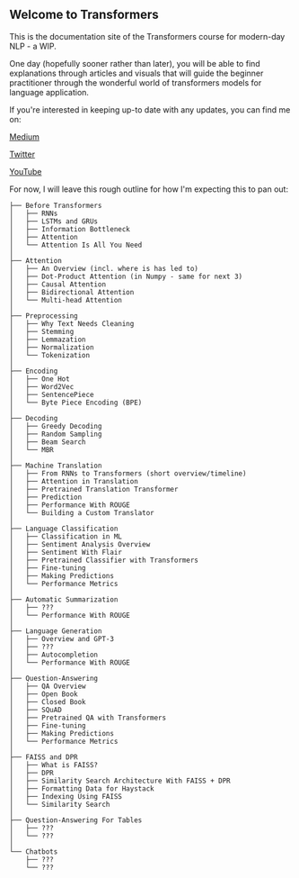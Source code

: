 ## Welcome to Transformers

This is the documentation site of the Transformers course for modern-day NLP - a WIP.

One day (hopefully sooner rather than later), you will be able to find explanations through articles and visuals that will guide the beginner practitioner through the wonderful world of transformers models for language application.

If you're interested in keeping up-to date with any updates, you can find me on:

[Medium](https://jamescalam.medium.com)

[Twitter](https://twitter.com/jamescalam)

[YouTube](https://youtube.com/c/JamesBriggs)

For now, I will leave this rough outline for how I'm expecting this to pan out:

```
├── Before Transformers
│   ├── RNNs
│   ├── LSTMs and GRUs
│   ├── Information Bottleneck
│   ├── Attention
│   └── Attention Is All You Need
│
├── Attention
│   ├── An Overview (incl. where is has led to)
│   ├── Dot-Product Attention (in Numpy - same for next 3)
│   ├── Causal Attention
│   ├── Bidirectional Attention
│   └── Multi-head Attention
│
├── Preprocessing
│   ├── Why Text Needs Cleaning
│   ├── Stemming
│   ├── Lemmazation
│   ├── Normalization
│   └── Tokenization
│
├── Encoding
│   ├── One Hot
│   ├── Word2Vec
│   ├── SentencePiece
│   └── Byte Piece Encoding (BPE)
│
├── Decoding
│   ├── Greedy Decoding
│   ├── Random Sampling
│   ├── Beam Search
│   └── MBR
│
├── Machine Translation
│   ├── From RNNs to Transformers (short overview/timeline)
│   ├── Attention in Translation
│   ├── Pretrained Translation Transformer
│   ├── Prediction
│   ├── Performance With ROUGE
│   └── Building a Custom Translator
│
├── Language Classification
│   ├── Classification in ML
│   ├── Sentiment Analysis Overview
│   ├── Sentiment With Flair
│   ├── Pretrained Classifier with Transformers
│   ├── Fine-tuning
│   ├── Making Predictions
│   └── Performance Metrics
│
├── Automatic Summarization
│   ├── ???
│   └── Performance With ROUGE
│
├── Language Generation
│   ├── Overview and GPT-3
│   ├── ???
│   ├── Autocompletion
│   └── Performance With ROUGE
│
├── Question-Answering
│   ├── QA Overview
│   ├── Open Book
│   ├── Closed Book
│   ├── SQuAD
│   ├── Pretrained QA with Transformers
│   ├── Fine-tuning
│   ├── Making Predictions
│   └── Performance Metrics
│
├── FAISS and DPR
│   ├── What is FAISS?
│   ├── DPR
│   ├── Similarity Search Architecture With FAISS + DPR
│   ├── Formatting Data for Haystack
│   ├── Indexing Using FAISS
│   └── Similarity Search
│
├── Question-Answering For Tables
│   ├── ???
│   └── ???
│
└── Chatbots
    ├── ???
    └── ???
```

